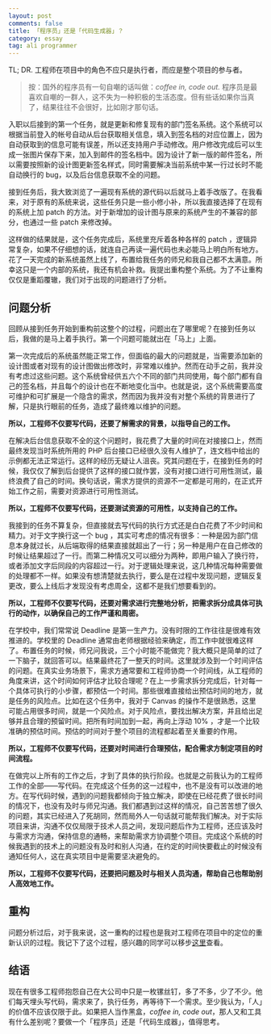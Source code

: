 ```yaml
---
layout: post
comments: false
title: 「程序员」还是「代码生成器」？
category: essay
tag: ali programmer
---
```


TL; DR. 工程师在项目中的角色不应只是执行者，而应是整个项目的参与者。

> 按：国外的程序员有一句自嘲的话叫做：*coffee in, code out.* 程序员是最喜欢自嘲的一群人，这不失为一种积极的生活态度。但有些话如果你当真了，结果往往不会很好，比如刚才那句话。

入职以后接到的第一个任务，就是更新和修复现有的部门签名系统。这个系统可以根据当前登入的帐号自动从后台获取相关信息，填入到签名档的对应位置上，因为自动获取到的信息可能有误差，所以还支持用户手动修改。用户修改完成后可以生成一张图片保存下来，加入到邮件的签名档中。因为设计了新一版的邮件签名，所以需要按照新的设计图更新签名样式，同时需要解决当前系统中某一行过长时不能自动换行的 bug，以及后台信息获取不全的问题。

接到任务后，我大致浏览了一遍现有系统的源代码以后就马上着手改版了。在我看来，对于原有的系统来说，这些任务只是一些小修小补，所以我直接选择了在现有的系统上加 patch 的方法。对于新增加的设计图与原来的系统产生的不兼容的部分，也通过一些 patch 来修改掉。

这样做的结果就是，这个任务完成后，系统里充斥着各种各样的 patch ，逻辑异常复杂，如果不仔细想的话，就连自己再读一遍代码也未必能马上明白所有地方。花了一天完成的新系统虽然上线了，布置给我任务的师兄和我自己都不太满意。所幸这只是一个内部的系统，我还有机会补救。我提出重构整个系统。为了不让重构仅仅是重蹈覆辙，我们对于出现的问题进行了分析。

## 问题分析

回顾从接到任务开始到重构前这整个的过程，问题出在了哪里呢？在接到任务以后，我做的是马上着手执行。第一个问题可能就出在「马上」上面。

第一次完成后的系统虽然能正常工作，但面临的最大的问题就是，当需要添加新的设计图或者对现有的设计图做出修改时，非常难以维护。然而在动手之前，我并没有考虑过这些问题。这个系统曾经供五六个不同的部门共同使用，每个部门都有自己的签名档，并且每个的设计也在不断地变化当中。也就是说，这个系统需要高度可维护和可扩展是一个隐含的需求，然而因为我并没有对整个系统的背景进行了解，只是执行眼前的任务，造成了最终难以维护的问题。

**所以，工程师不仅要写代码，还要了解需求的背景，以指导自己的工作。**

在解决后台信息获取不全的这个问题时，我花费了大量的时间在对接接口上，然而最终发现当时系统所用的 PHP 后台接口已经很久没有人维护了，连文档中给出的示例都无法正常运行。这样的经历无疑让人沮丧。究其问题在于，在接到任务的时候，我仅仅了解到后台提供了这样的接口就作罢，没有对接口进行可用性测试，最终浪费了自己的时间。换句话说，需求方提供的资源不一定都是可用的，在正式开始工作之前，需要对资源进行可用性测试。

**所以，工程师不仅要写代码，还要测试资源的可用性，以支持自己的工作。**

我接到的任务不算复杂，但直接就去写代码的执行方式还是白白花费了不少时间和精力。对于文字换行这一个 bug ，其实可考虑的情况有很多：一种是因为部门信息本身就过长，从后端取得的结果直接就超出了一行；另一种是用户在自己修改的时候让结果超过了一行。而第二种情况又可以细分为两种，即用户输入了换行符，或者添加文字后同段的内容超过一行。对于逻辑处理来说，这几种情况每种需要做的处理都不一样。如果没有想清楚就去执行，要么是在过程中发现问题，逻辑反复更改，要么上线后才发现没有考虑周全，这都不是我们想要看到的。

**所以，工程师不仅要写代码，还要对需求进行完整地分析，把需求拆分成具体可执行的动作，以确保自己的工作严谨和周密。**

在学校中，我们常常说 Deadline 是第一生产力。没有时限的工作往往是很难有效推进的。学校里的 Deadline 通常由老师根据经验来确定，而工作中就很难这样了。布置任务的时候，师兄问我说，三个小时能不能做完？我大概只是简单的过了一下脑子，就回答可以。结果最终花了一整天的时间。这里就涉及到一个时间评估的问题。在真实业务场景下，需求方通常要和工程师协商一个时间线，从工程师的角度来讲，这个时间如何评估才比较合理呢？在上一步需求拆分完成后，针对每一个具体可执行的小步骤，都预估一个时间。那些很难直接给出预估时间的地方，就是任务的风险点。比如在这个任务中，我对于 Canvas 的操作不是很熟悉，这里可能占用很多时间，就是一个风险点。对于风险点，要找出解决方案，并且给出足够并且合理的预留时间。把所有时间加到一起，再向上浮动 10% ，才是一个比较准确的预估时间。预估的时间对于整个项目的流程都起着至关重要的作用。

**所以，工程师不仅要写代码，还要对时间进行合理预估，配合需求方制定项目的时间流程。**

在做完以上所有的工作之后，才到了具体的执行阶段。也就是之前我认为的工程师工作的全部——写代码。在完成这个任务的这一过程中，也不是没有可以改进的地方。在写代码时候，遇到的问题我都倾向于独立解决，即使在已经花费了很长时间的情况下，也没有及时与师兄沟通。我们都遇到过这样的情况，自己苦苦想了很久的问题，其实已经进入了死胡同，然而局外人一句话就可能帮我们解决。对于实际项目来讲，沟通不仅仅局限于技术人员之间，发现问题后作为工程师，还应该及时与需求方沟通，保持信息的通畅，来帮助需求方协调整个项目。完成这个系统的时候我遇到的技术上的问题没有及时和别人沟通，在约定的时间快要截止的时候没有通知任何人，这在真实项目中是需要坚决避免的。

**所以，工程师不仅要写代码，还要把问题及时与相关人员沟通，帮助自己也帮助别人高效地工作。**


## 重构

问题分析过后，对于我来说，这一重构的过程也是我对工程师在项目中的定位的重新认识的过程。我记下了这个过程，感兴趣的同学可以移步[这里](/project/2015/08/01/refactoring-the-right-way/)查看。

## 结语

现在有很多工程师抱怨自己在大公司中只是一枚镙丝钉，多了不多，少了不少。他们每天埋头写代码，需求来了，执行任务，再等待下一个需求。至少我认为，「人」的价值不应该仅限于此。如果把人当作黑盒，*coffee in, code out*，那人又和工具有什么差别呢？要做一个「程序员」还是「代码生成器」，值得思考。

